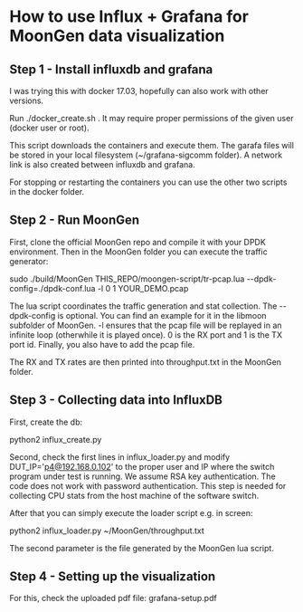 # How to use Influx + Grafana for MoonGen data visualization

## Step 1 - Install influxdb and grafana
I was trying this with docker 17.03, hopefully can also work with other versions.

Run ./docker_create.sh . It may require proper permissions of the given user (docker user or root).

This script downloads the containers and execute them. The garafa files will be stored in your local filesystem (~/grafana-sigcomm folder). A network link is also created between influxdb and grafana.

For stopping or restarting the containers you can use the other two scripts in the docker folder.

## Step 2 - Run MoonGen

First, clone the official MoonGen repo and compile it with your DPDK environment.
Then in the MoonGen folder you can execute the traffic generator:

sudo ./build/MoonGen THIS_REPO/moongen-script/tr-pcap.lua --dpdk-config=./dpdk-conf.lua -l 0 1 YOUR_DEMO.pcap

The lua script coordinates the traffic generation and stat collection. The --dpdk-config is optional. You can find an example for it in the libmoon subfolder of MoonGen. -l ensures that the pcap file will be replayed in an infinite loop (otherwhile it is played once). 0 is the RX port and 1 is the TX port id. Finally, you also have to add the pcap file.

The RX and TX rates are then printed into throughput.txt in the MoonGen folder.

## Step 3 - Collecting data into InfluxDB

First, create the db: 

python2 influx_create.py

Second, check the first lines in influx_loader.py and modify DUT_IP='p4@192.168.0.102' to the proper user and IP where the switch program under test is running. We assume RSA key authentication. The code does not work with password authentication. This step is needed for collecting CPU stats from the host machine of the software switch.

After that you can simply execute the loader script e.g. in screen:

python2 influx_loader.py ~/MoonGen/throughput.txt

The second parameter is the file generated by the MoonGen lua script.

## Step 4 - Setting up the visualization

For this, check the uploaded pdf file: grafana-setup.pdf


